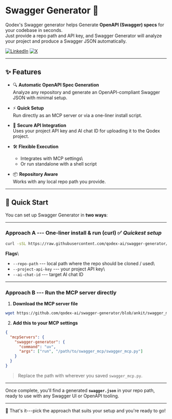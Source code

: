 # Swagger Generator 🚀

Qodex's Swagger generator helps Generate **OpenAPI (Swagger) specs** for your codebase in seconds.\
Just provide a repo path and API key, and Swagger Generator will analyze
your project and produce a Swagger JSON automatically.


[![LinkedIn](https://img.shields.io/badge/LinkedIn-0077B5?style=for-the-badge&logo=linkedin&logoColor=white)](https://www.linkedin.com/company/qodexai)
[![X](https://img.shields.io/badge/Follow%20on%20X-000000?style=for-the-badge&logo=twitter&logoColor=white)](https://x.com/qodex_ai)


------------------------------------------------------------------------

## ✨ Features

-   🔍 **Automatic OpenAPI Spec Generation**\
    Analyze any repository and generate an OpenAPI-compliant Swagger
    JSON with minimal setup.

-   ⚡ **Quick Setup**\
    Run directly as an MCP server or via a one-liner install script.

-   🔑 **Secure API Integration**\
    Uses your project API key and AI chat ID for uploading it to the
    Qodex project.

-   🛠️ **Flexible Execution**

    -   Integrates with MCP settings\
    -   Or run standalone with a shell script

-   📦 **Repository Aware**\
    Works with any local repo path you provide.

------------------------------------------------------------------------

## 🚀 Quick Start

You can set up Swagger Generator in **two ways**:

------------------------------------------------------------------------

### Approach A --- One-liner install & run (curl) ✅ *Quickest setup*

``` bash
curl -sSL https://raw.githubusercontent.com/qodex-ai/swagger-generator/refs/heads/main/run.sh -o script.sh   && chmod +x script.sh   && ./script.sh --repo-path {repo_path} --project-api-key {project_api_key} --ai-chat-id {ai_chat_id}
```

**Flags**\
- `--repo-path` --- local path where the repo should be cloned / used\
- `--project-api-key` --- your project API key\
- `--ai-chat-id` --- target AI chat ID

------------------------------------------------------------------------

### Approach B --- Run the MCP server directly

1.  **Download the MCP server file**

``` bash
wget https://github.com/qodex-ai/swagger-generator/blob/ankit/swagger_mcp.py -O swagger_mcp.py
```

2.  **Add this to your MCP settings**

``` json
{
  "mcpServers": {
    "swagger-generator": {
      "command": "uv",
      "args": ["run", "/path/to/swagger_mcp/swagger_mcp.py"]
    }
  }
}
```

> Replace the path with wherever you saved `swagger_mcp.py`.

------------------------------------------------------------------------

Once complete, you'll find a generated **`swagger.json`** in your repo
path, ready to use with any Swagger UI or OpenAPI tooling.

------------------------------------------------------------------------

🎉 That's it---pick the approach that suits your setup and you're ready
to go!
